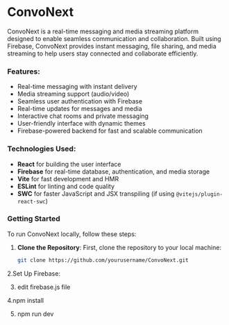 # ConvoNext

ConvoNext is a real-time messaging and media streaming platform designed to enable seamless communication and collaboration. Built using Firebase, ConvoNext provides instant messaging, file sharing, and media streaming to help users stay connected and collaborate efficiently.

### Features:

- Real-time messaging with instant delivery
- Media streaming support (audio/video)
- Seamless user authentication with Firebase
- Real-time updates for messages and media
- Interactive chat rooms and private messaging
- User-friendly interface with dynamic themes
- Firebase-powered backend for fast and scalable communication

### Technologies Used:

- **React** for building the user interface
- **Firebase** for real-time database, authentication, and media storage
- **Vite** for fast development and HMR
- **ESLint** for linting and code quality
- **SWC** for faster JavaScript and JSX transpiling (if using `@vitejs/plugin-react-swc`)

### Getting Started

To run ConvoNext locally, follow these steps:

1. **Clone the Repository**:
   First, clone the repository to your local machine:

   ```bash
   git clone https://github.com/yourusername/ConvoNext.git
   ```

2.Set Up Firebase:

3. edit firebase.js file

4.npm install

5. npm run dev
